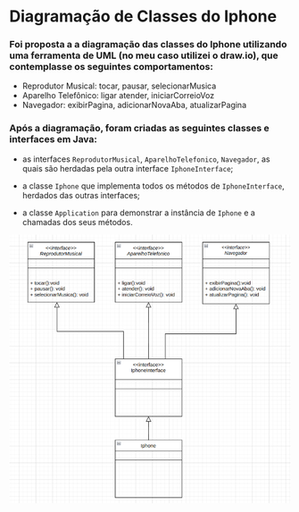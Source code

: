 # Diagramação de Classes do Iphone

### Foi proposta a a diagramação das classes do Iphone utilizando uma ferramenta de UML (no meu caso utilizei o draw.io), que contemplasse os seguintes comportamentos:

- Reprodutor Musical: tocar, pausar, selecionarMusica
- Aparelho Telefônico: ligar atender, iniciarCorreioVoz
- Navegador: exibirPagina, adicionarNovaAba, atualizarPagina

### Após a diagramação, foram criadas as seguintes classes e interfaces em Java: 

- as interfaces `ReprodutorMusical`, `AparelhoTelefonico`, `Navegador`, as quais são herdadas pela outra interface `IphoneInterface`;

- a classe `Iphone` que implementa todos os métodos de `IphoneInterface`, herdados das outras interfaces;

- a classe `Application` para demonstrar a instância de `Iphone` e a chamadas dos seus métodos.  


![diagrama-classe-iphone.png](diagrama-classe-iphone.png) 

